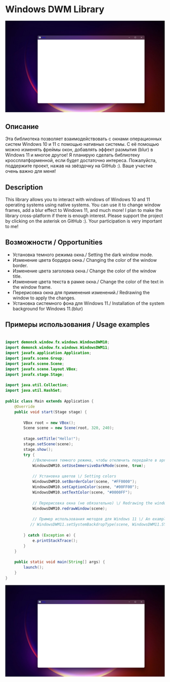 # Windows DWM Library

![Example](https://github.com/DEMoN881/WinFX/blob/main/image.png?raw=true)


## Описание
Эта библиотека позволяет взаимодействовать с окнами операционных систем Windows 10 и 11 с помощью нативных системы. С её помощью можно изменять фреймы окон, добавлять эффект размытия (blur) в Windows 11 и многое другое!
Я планирую сделать библиотеку кроссплатформенной, если будет достаточно интереса. Пожалуйста, поддержите проект, нажав на звёздочку на GitHub  :). Ваше участие очень важно для меня!
## Description
This library allows you to interact with windows of Windows 10 and 11 operating systems using native systems. You can use it to change window frames, add a blur effect to Windows 11, and much more!
I plan to make the library cross-platform if there is enough interest. Please support the project by clicking on the asterisk on GitHub :). Your participation is very important to me!

## Возможности \/ Opportunities

- Установка темного режима окна.\/ Setting the dark window mode.
- Изменение цвета бордера окна.\/ Changing the color of the window border.
- Изменение цвета заголовка окна.\/ Change the color of the window title.
- Изменение цвета текста в рамке окна.\/ Change the color of the text in the window frame.
- Перерисовка окна для применения изменений.\/ Redrawing the window to apply the changes.
- Установка системного фона для Windows 11.\/ Installation of the system background for Windows 11.(blur)

## Примеры использования \/ Usage examples

```java

import demonck.window.fx.windows.WindowsDWM10;
import demonck.window.fx.windows.WindowsDWM11;
import javafx.application.Application;
import javafx.scene.Group;
import javafx.scene.Scene;
import javafx.scene.layout.VBox;
import javafx.stage.Stage;

import java.util.Collection;
import java.util.HashSet;

public class Main extends Application {
    @Override
    public void start(Stage stage) {
        
        VBox root = new VBox();
        Scene scene = new Scene(root, 320, 240);
        
        stage.setTitle("Hello!");
        stage.setScene(scene);
        stage.show();
        try {
            //Включения темного режима, чтобы отключить передайте в аргумент false \/ To turn on the dark mode, pass false to the argument
            WindowsDWM10.setUseImmersiveDarkMode(scene, true);

            // Установка цветов \/ Setting colors
            WindowsDWM10.setBorderColor(scene, "#FF0000");
            WindowsDWM10.setCaptionColor(scene, "#00FF00");
            WindowsDWM10.setTextColor(scene, "#0000FF");

            // Перерисовка окна (не обязательно) \/ Redrawing the window (optional)
            WindowsDWM10.redrawWindow(scene);

            // Пример использования методов для Windows 11 \/ An example of using methods for Windows 11
           // WindowsDWM11.setSystemBackdropType(scene, WindowsDWM11.SYSTEMBACKDROP_TYPE_ACRYLIC);

        } catch (Exception e) {
            e.printStackTrace();
        }
    }

    public static void main(String[] args) {
        launch();
    }
}
```
![Example](https://github.com/DEMoN881/WinFX/blob/main/image.png?raw=true)
